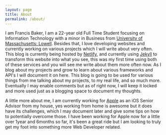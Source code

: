 ```yaml
---
layout: page
title: About
permalink: /about/
---
```


I am Francis Baker, I am a 22-year old Full Time Student focusing on Information Technology with a minor in Business from [University of Massachusetts: Lowell][umass]. Besides that, I love developing websites and currently working on various projects which I will write about very often. This blog is currently being hosted by [Netlify](https://www.netlify.com/), and currently using [Jekyll][jekyll] to transform this website into what you see, this was my first time using both of these services and you will see me write about them more often now. As I blog about my projects and grow to learn about various frameworks and API's I will document it on here. This blog is going to be used for various things from me talking about my projects, to my real life, and so much more. Eventually I may enable comments but as of right now, I will keep it locked and more used just as a blogging space to document my thoughts.

A little more about me, I am currently working for [Apple](https://Apple.com/) as an iOS Senior Advisor from my house, yes working from home is awesome but it does have its challenges, which I may document later and give some tips on how to potentially overcome those. I have been working for Apple now for a little over 1year and 6months so far, it's been a great ride but I am looking to truly get my foot into something more Web Developer related. 


[umass]:    https://www.uml.edu
[jekyll]:   https://jekyllrb.com/